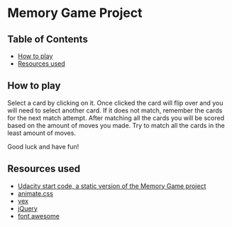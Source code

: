 # Memory Game Project

## Table of Contents

* [How to play](#Howtoplay)
* [Resources used](#Resourcesused)

## How to play

Select a card by clicking on it. Once clicked the card will flip over and you will need to select another card. If it does not match, remember the cards for the next match attempt. After matching all the cards you will be scored based on the amount of moves you made. Try to match all the cards in the least amount of moves.

Good luck and have fun!

## Resources used

 * [Udacity start code, a static version of the Memory Game project](https://github.com/udacity/fend-project-memory-game)
 * [animate.css](https://github.com/daneden/animate.css)
 * [vex](http://github.hubspot.com/vex/)
 * [jQuery](https://code.jquery.com/)
 * [font awesome](https://fontawesome.com/)
